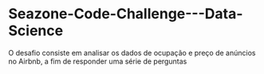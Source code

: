 # Seazone-Code-Challenge---Data-Science
O desafio consiste em analisar os dados de ocupação e preço de anúncios no Airbnb, a fim de responder uma série de perguntas
